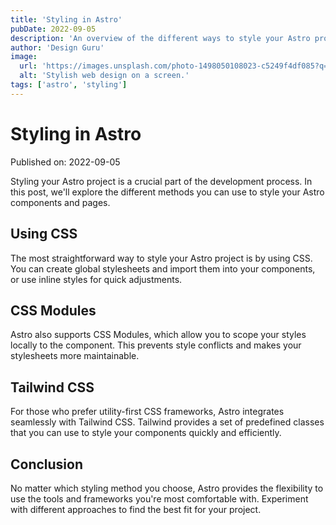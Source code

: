 ```yaml
---
title: 'Styling in Astro'
pubDate: 2022-09-05
description: 'An overview of the different ways to style your Astro project.'
author: 'Design Guru'
image:
  url: 'https://images.unsplash.com/photo-1498050108023-c5249f4df085?q=80&w=2074&auto=format&fit=crop&ixlib=rb-4.0.3&ixid=M3wxMjA3fDB8MHxwaG90by1wYWdlfHx8fGVufDB8fHx8fA%3D%3D'
  alt: 'Stylish web design on a screen.'
tags: ['astro', 'styling']
---
```


# Styling in Astro

Published on: 2022-09-05

Styling your Astro project is a crucial part of the development process. In this post, we'll explore the different methods you can use to style your Astro components and pages.

## Using CSS

The most straightforward way to style your Astro project is by using CSS. You can create global stylesheets and import them into your components, or use inline styles for quick adjustments.

## CSS Modules

Astro also supports CSS Modules, which allow you to scope your styles locally to the component. This prevents style conflicts and makes your stylesheets more maintainable.

## Tailwind CSS

For those who prefer utility-first CSS frameworks, Astro integrates seamlessly with Tailwind CSS. Tailwind provides a set of predefined classes that you can use to style your components quickly and efficiently.

## Conclusion

No matter which styling method you choose, Astro provides the flexibility to use the tools and frameworks you're most comfortable with. Experiment with different approaches to find the best fit for your project.
